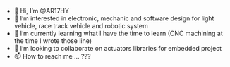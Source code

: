 - 👋 Hi, I’m @AR17HY
- 👀 I’m interested in electronic, mechanic and software design for light vehicle, race track vehicle and robotic system
- 🌱 I’m currently learning what I have the time to learn (CNC machining at the time I wrote those line)
- 💞️ I’m looking to collaborate on actuators libraries for embedded project
- 📫 How to reach me ... ???

<!---
AR17HY/AR17HY is a ✨ special ✨ repository because its `README.md` (this file) appears on your GitHub profile.
You can click the Preview link to take a look at your changes.
--->
